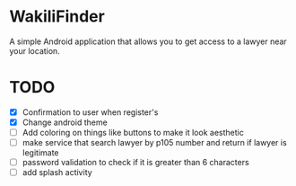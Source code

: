# WakiliFinder
A simple Android application that allows you to get access to a lawyer near your location.

# TODO

* [x] Confirmation to user when register's
* [x] Change android theme
* [ ] Add coloring on things like buttons to make it look aesthetic
* [ ] make service that search lawyer by p105 number and return if lawyer is legitimate
* [ ] password validation to check if it is greater than 6 characters
* [ ] add splash activity